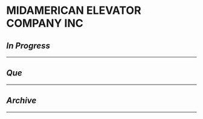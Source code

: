 # MIDAMERICAN ELEVATOR COMPANY INC

## *In Progress*

--------------------

## *Que*

-----------------------------------
## *Archive*

-----------------------------------

